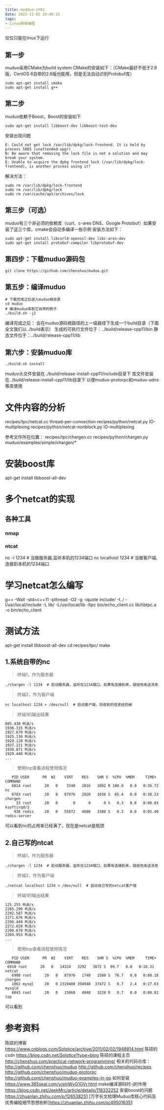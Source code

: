 ```yaml
---
title: mudduo-ch01
date: 2022-11-02 19:46:15
tags:
- Linux网络编程
---
```


仅仅只能在linux下运行
## 第一步
muduo采用CMake为build system
CMake的安装如下：（CMake最好不低于2.8版，CentOS 6自带的2.6版也能用，但是无法自动识别Protobuf库）
```
sudo apt-get install cmake
sudo apt-get install g++
```
## 第二步
muduo依赖于Boost，Boost的安装如下
```
sudo apt-get install libboost-dev libboost-test-dev
```
安装出现问题
```
E: Could not get lock /var/lib/dpkg/lock-frontend. It is held by process 5865 (unattended-upgr)
N: Be aware that removing the lock file is not a solution and may break your system.
E: Unable to acquire the dpkg frontend lock (/var/lib/dpkg/lock-frontend), is another process using it?
```
解决方法：
```
sudo rm /var/lib/dpkg/lock-frontend
sudo rm /var/lib/dpkg/lock
sudo rm /var/cache/apt/archives/lock
```
## 第三步（可选）
muduo有三个非必须的依赖库（curl、c-ares DNS、Google Protobuf）如果安装了这三个库，cmake会自动多编译一些示例
安装方法如下：
```
sudo apt-get install libcurl4-openssl-dev libc-ares-dev
sudo apt-get install protobuf-compiler libprotobuf-dev
```

## 第四步：下载muduo源码包
```
git clone https://github.com/chenshuo/muduo.git
```

## 第五步：编译muduo
```
# 下载完成之后进入muduo根目录
cd muduo
# 编译muduo库和它自带的例子
./build.sh -j2
```
编译完成之后：
会在muduo源码根路径的上一级路径下生成一个build目录（下面全文我们以../build表示）
生成的可执行文件位于：../build/release-cpp11/bin
静态文件位于：../build/release-cpp11/lib

## 第六步：安装muduo库
```
./build.sh install
```
muduo头文件安装在../build/release-install-cpp11/include目录下
库文件安装在../build/release-install-cpp11/lib目录下
以便muduo-protorpc和muduo-udns等库使用


















# 文件内容的分析

recipes/tpc/netcat.cc  thread-per-connection
recipes/python/netcat.py IO-multiplexing
recipes/python/netcat-nonblock.py IO-multiplexing

参考文件所在位置：
recipes/tpc/chargen.cc
recipes/python/chargen.py
muduo/examples/simple/chargen/*

# 安装boost库
apt-get install libboost-all-dev

# 多个netcat的实现



## 各种工具
### nmap
### ntcat
nc -l 1234 # 当做服务器,监听本机的1234端口
nc localhost 1234 # 当做客户端,连接到本机的1234端口

# 学习netcat怎么编写
g++ -Wall -std=c++11 -pthread -O2 -g -iquote include/ -I../ -I/usr/local/include  -L lib/ -L/usr/local/lib -ltpc  bin/echo_client.cc lib/libtpc.a   -o bin/echo_client


# 测试方法
apt-get install libboost-all-dev
cd recipes/tpc/
make

## 1.系统自带的nc
> 终端1，作为服务器

```./chargen -l 1234  # 启动服务器，监听在1234端口，如果有连接到来，就给他发送消息```

> 终端2，作为客户端

```nc localhost 1234 > /dev/null  # 启动客户端，将收到的信息给扔掉```

> 终端1的输出结果

```
805.430 MiB/s
1936.315 MiB/s
1927.679 MiB/s
1925.130 MiB/s
1928.128 MiB/s
1937.221 MiB/s
1930.871 MiB/s
1929.448 MiB/s
...
```

> 使用top查看进程使用情况
```
   PID USER      PR  NI    VIRT    RES    SHR S  %CPU  %MEM     TIME+ COMMAND
   6814 root      20   0    3340   2016   1892 R 100.0   0.0   0:36.72 nc
   6783 root      20   0   87976   2020   1836 S  65.4   0.0   0:38.23 chargen
     33 root      20   0       0      0      0 S   0.3   0.0   0:00.03 ksoftirqd/3
    936 redis     20   0   55872   4608   3300 S   0.3   0.0   0:05.40 redis-server
```
可以看到nc的占用率已经满了，现在是netcat是瓶颈

## 2.自己写的ntcat
> 终端1，作为服务器

```./chargen -l 1234  # 启动服务器，监听在1234端口，如果有连接到来，就给他发送消息```

> 终端2，作为客户端

```./netcat localhost 1234 > /dev/null  # 启动自己写的netcat客户端```

> 终端1的输出结果

```
125.255 MiB/s
2285.290 MiB/s
2292.587 MiB/s
2271.676 MiB/s
2296.449 MiB/s
2272.828 MiB/s
2290.678 MiB/s
2269.953 MiB/s
...
```
> 使用top查看进程使用情况
```
   PID USER      PR  NI    VIRT    RES    SHR S  %CPU  %MEM     TIME+ COMMAND
 6910 root      20   0   14324   3292   3072 S  99.7   0.0   0:10.31 netcat
   6908 root      20   0   87976   1740   1580 S  78.7   0.0   0:08.18 chargen
   1062 mysql     20   0 2319480 394948  37472 S   0.7   2.4   0:27.63 mysqld
   6843 root      20   0   15068   4048   3228 R   0.7   0.0   0:00.82 top
```
可以看到



# 参考资料
陈硕的博客 https://www.cnblogs.com/Solstice/archive/2011/02/02/1948814.html
陈硕的csdn https://blog.csdn.net/Solstice?type=blog
陈硕的课程主页 http://chenshuo.com/practical-network-programming/
相关的代码仓库：
http://github.com/chenshuo/muduo
http://github.com/chenshuo/recipes
http://github.com/chenshuo/muduo-protorpc
http://github.com/chenshuo/muduo-examples-in-go
如何安装 https://www.365seal.com/y/elnWyG1GVr.html
make编译源码时-j的作用 https://blog.csdn.net/JeekMrc/article/details/118332252
安装boost的问题 https://zhuanlan.zhihu.com/p/126538251
[万字长文梳理Muduo库核心代码及优秀编程细节思想剖析]https://zhuanlan.zhihu.com/p/495016351



